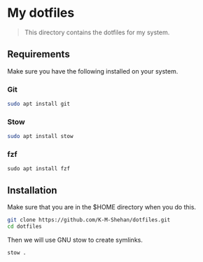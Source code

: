 # My dotfiles

>This directory contains the dotfiles for my system.

## Requirements

Make sure you have the following installed on your system.

### Git
```bash
sudo apt install git
```

### Stow
```bash
sudo apt install stow
```

### fzf
```
sudo apt install fzf
```

## Installation
Make sure that you are in the $HOME directory when you do this.

```bash
git clone https://github.com/K-M-Shehan/dotfiles.git
cd dotfiles
```

Then we will use GNU stow to create symlinks.

```bash
stow .
```
